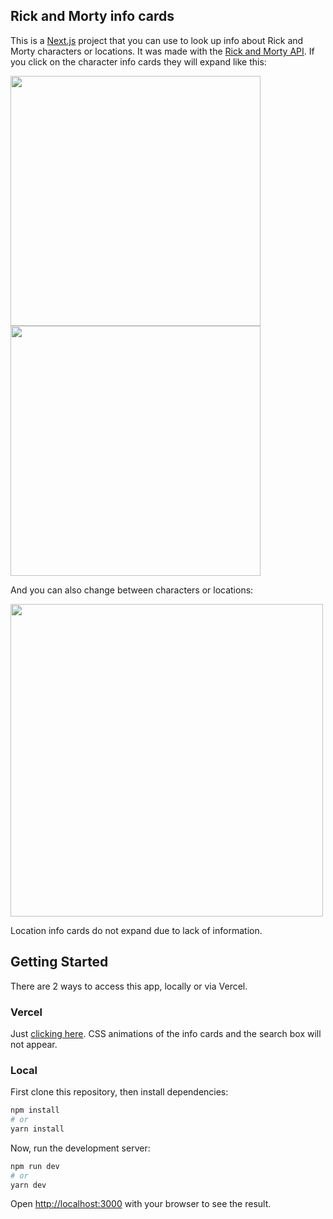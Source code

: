 ## Rick and Morty info cards
This is a [Next.js](https://nextjs.org/) project that you can use to look up info about Rick and Morty characters or locations. It was made with the [Rick and Morty API](https://rickandmortyapi.com/).
If you click on the character info cards they will expand like this:

<img src="https://github.com/Carmen-Rosas/rick-and-morty-api-react-app/blob/master/public/img/home-expand.gif" width="400"><img src="https://github.com/Carmen-Rosas/rick-and-morty-api-react-app/blob/master/public/img/search-expand.gif" width="400">

And you can also change between characters or locations:

<img src="https://github.com/Carmen-Rosas/rick-and-morty-api-react-app/blob/master/public/img/change.gif" width="500">

Location info cards do not expand due to lack of information.

## Getting Started
There are 2 ways to access this app, locally or via Vercel.
### Vercel
Just [clicking here](https://rick-and-morty-api-react-app.vercel.app/). CSS animations of the info cards and the search box will not appear.
### Local
First clone this repository, then install dependencies:

```bash
npm install
# or
yarn install
```
Now, run the development server:
```bash
npm run dev
# or
yarn dev
```
Open [http://localhost:3000](http://localhost:3000) with your browser to see the result.

